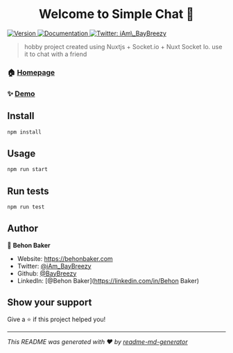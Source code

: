<h1 align="center">Welcome to Simple Chat 👋</h1>
<p>
  <a href="https://www.npmjs.com/package/Simple Chat" target="_blank">
    <img alt="Version" src="https://img.shields.io/npm/v/Simple Chat.svg">
  </a>
  <a href="https://github.com/BayBreezy/simplechat" target="_blank">
    <img alt="Documentation" src="https://img.shields.io/badge/documentation-yes-brightgreen.svg" />
  </a>
  <a href="https://twitter.com/iAm\_BayBreezy" target="_blank">
    <img alt="Twitter: iAm\_BayBreezy" src="https://img.shields.io/twitter/follow/iAm_BayBreezy.svg?style=social" />
  </a>
</p>

> hobby project created using Nuxtjs + Socket.io + Nuxt Socket Io. use it to chat with a friend

### 🏠 [Homepage](https://github.com/BayBreezy/simplechat)

### ✨ [Demo](https://behonbaker.com)

## Install

```sh
npm install
```

## Usage

```sh
npm run start
```

## Run tests

```sh
npm run test
```

## Author

👤 **Behon Baker**

* Website: https://behonbaker.com
* Twitter: [@iAm\_BayBreezy](https://twitter.com/iAm\_BayBreezy)
* Github: [@BayBreezy](https://github.com/BayBreezy)
* LinkedIn: [@Behon Baker](https://linkedin.com/in/Behon Baker)

## Show your support

Give a ⭐️ if this project helped you!

***
_This README was generated with ❤️ by [readme-md-generator](https://github.com/kefranabg/readme-md-generator)_
